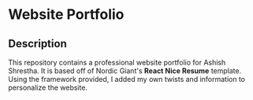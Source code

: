 # Website Portfolio

## Description
This repository contains a professional website portfolio for Ashish Shrestha. It is based off of Nordic Giant's **React Nice Resume** template. Using the framework provided, I added my own twists and information to personalize the website.